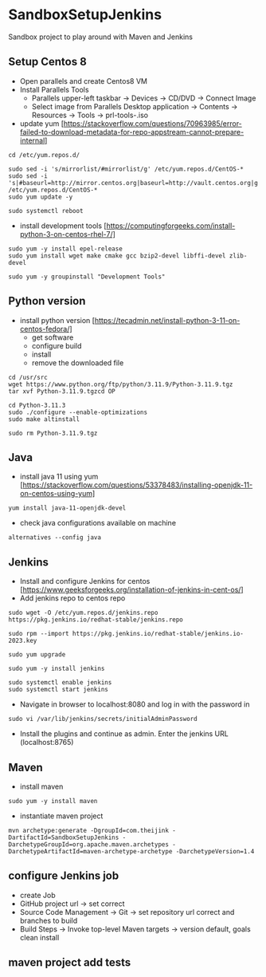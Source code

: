 # SandboxSetupJenkins
Sandbox project to play around with Maven and Jenkins

## Setup Centos 8

- Open parallels and create Centos8 VM
- Install Parallels Tools
    - Parallels upper-left taskbar -> Devices -> CD/DVD -> Connect Image
    - Select image from Parallels Desktop application -> Contents -> Resources -> Tools -> prl-tools-<os>.iso
- update yum [https://stackoverflow.com/questions/70963985/error-failed-to-download-metadata-for-repo-appstream-cannot-prepare-internal]
```
cd /etc/yum.repos.d/
```
```
sudo sed -i 's/mirrorlist/#mirrorlist/g' /etc/yum.repos.d/CentOS-*
sudo sed -i 's|#baseurl=http://mirror.centos.org|baseurl=http://vault.centos.org|g' /etc/yum.repos.d/CentOS-*
sudo yum update -y
```
```
sudo systemctl reboot
```
- install development tools [https://computingforgeeks.com/install-python-3-on-centos-rhel-7/]
```
sudo yum -y install epel-release
sudo yum install wget make cmake gcc bzip2-devel libffi-devel zlib-devel
```
```
sudo yum -y groupinstall "Development Tools"
```
## Python version
- install python version [https://tecadmin.net/install-python-3-11-on-centos-fedora/]
    - get software
    - configure build
    - install 
    - remove the downloaded file
```
cd /usr/src
wget https://www.python.org/ftp/python/3.11.9/Python-3.11.9.tgz
tar xvf Python-3.11.9.tgzcd OP
```
```
cd Python-3.11.3 
sudo ./configure --enable-optimizations 
sudo make altinstall 
```
```
sudo rm Python-3.11.9.tgz
```

## Java
- install java 11 using yum [https://stackoverflow.com/questions/53378483/installing-openjdk-11-on-centos-using-yum]
```
yum install java-11-openjdk-devel
```
- check java configurations available on machine
```
alternatives --config java
```


## Jenkins
- Install and configure Jenkins for centos [https://www.geeksforgeeks.org/installation-of-jenkins-in-cent-os/]
- Add jenkins repo to centos repo
```
sudo wget -O /etc/yum.repos.d/jenkins.repo https://pkg.jenkins.io/redhat-stable/jenkins.repo
```
```
sudo rpm --import https://pkg.jenkins.io/redhat-stable/jenkins.io-2023.key
```
```
sudo yum upgrade

```
```
sudo yum -y install jenkins
```
```
sudo systemctl enable jenkins
sudo systemctl start jenkins
```
- Navigate in browser to localhost:8080 and log in with the password in 
```
sudo vi /var/lib/jenkins/secrets/initialAdminPassword
```
- Install the plugins and continue as admin. Enter the jenkins URL (localhost:8765)




## Maven
- install maven
```
sudo yum -y install maven
```
- instantiate maven project
```
mvn archetype:generate -DgroupId=com.theijink -DartifactId=SandboxSetupJenkins -DarchetypeGroupId=org.apache.maven.archetypes -DarchetypeArtifactId=maven-archetype-archetype -DarchetypeVersion=1.4
```


## configure Jenkins job
- create Job
- GitHub project url -> set correct
- Source Code Management -> Git -> set repository url correct and branches to build
- Build Steps -> Invoke top-level Maven targets -> version default, goals clean install


## maven project add tests



